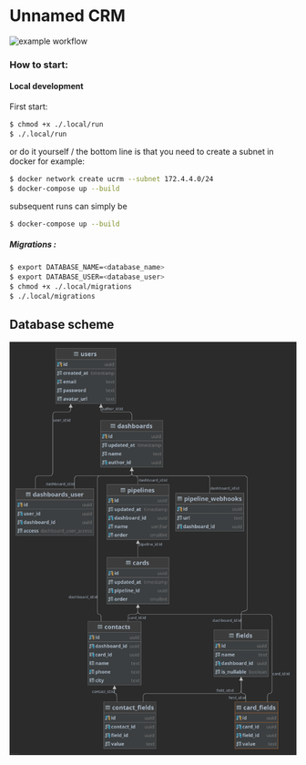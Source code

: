 # Unnamed CRM

![example workflow](https://github.com/ignavan39/ucrm-go/actions/workflows/build.yml/badge.svg)

### How to start:

#### Local development

First start:
```bash
$ chmod +x ./.local/run  
$ ./.local/run
```
or do it yourself / the bottom line is that you need to create a subnet in docker
for example:
```bash
$ docker network create ucrm --subnet 172.4.4.0/24
$ docker-compose up --build
```

subsequent runs can simply be
```bash
$ docker-compose up --build
```

##### Migrations :
```bash
$ export DATABASE_NAME=<database_name>
$ export DATABASE_USER=<database_user>
$ chmod +x ./.local/migrations
$ ./.local/migrations 
```
## Database scheme

![scheme](./.assets/scheme.png)